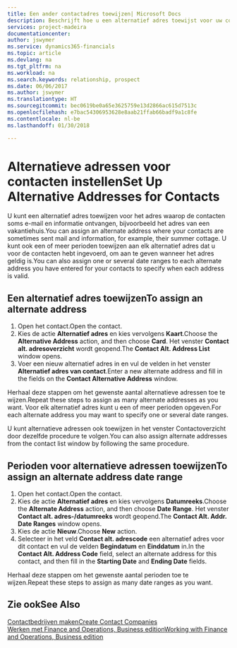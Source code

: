 ```yaml
---
title: Een ander contactadres toewijzen| Microsoft Docs
description: Beschrijft hoe u een alternatief adres toewijst voor uw contactpersonen of prospects, waar ze soms informatie toegestuurd krijgen.
services: project-madeira
documentationcenter: 
author: jswymer
ms.service: dynamics365-financials
ms.topic: article
ms.devlang: na
ms.tgt_pltfrm: na
ms.workload: na
ms.search.keywords: relationship, prospect
ms.date: 06/06/2017
ms.author: jswymer
ms.translationtype: HT
ms.sourcegitcommit: bec0619be0a65e3625759e13d2866ac615d7513c
ms.openlocfilehash: e7bac54306953628e8aab21ffab66badf9a1c8fe
ms.contentlocale: nl-be
ms.lasthandoff: 01/30/2018

---
```

# <a name="set-up-alternative-addresses-for-contacts"></a><span data-ttu-id="5c092-103">Alternatieve adressen voor contacten instellen</span><span class="sxs-lookup"><span data-stu-id="5c092-103">Set Up Alternative Addresses for Contacts</span></span>
<span data-ttu-id="5c092-104">U kunt een alternatief adres toewijzen voor het adres waarop de contacten soms e-mail en informatie ontvangen, bijvoorbeeld het adres van een vakantiehuis.</span><span class="sxs-lookup"><span data-stu-id="5c092-104">You can assign an alternate address where your contacts are sometimes sent mail and information, for example, their summer cottage.</span></span> <span data-ttu-id="5c092-105">U kunt ook een of meer perioden toewijzen aan elk alternatief adres dat u voor de contacten hebt ingevoerd, om aan te geven wanneer het adres geldig is.</span><span class="sxs-lookup"><span data-stu-id="5c092-105">You can also assign one or several date ranges to each alternate address you have entered for your contacts to specify when each address is valid.</span></span>

## <a name="to-assign-an-alternate-address"></a><span data-ttu-id="5c092-106">Een alternatief adres toewijzen</span><span class="sxs-lookup"><span data-stu-id="5c092-106">To assign an alternate address</span></span>
1. <span data-ttu-id="5c092-107">Open het contact.</span><span class="sxs-lookup"><span data-stu-id="5c092-107">Open the contact.</span></span>
2. <span data-ttu-id="5c092-108">Kies de actie **Alternatief adres** en kies vervolgens **Kaart**.</span><span class="sxs-lookup"><span data-stu-id="5c092-108">Choose the **Alternative Address** action, and then choose **Card**.</span></span> <span data-ttu-id="5c092-109">Het venster **Contact alt. adresoverzicht** wordt geopend.</span><span class="sxs-lookup"><span data-stu-id="5c092-109">The **Contact Alt. Address List** window opens.</span></span>
3. <span data-ttu-id="5c092-110">Voer een nieuw alternatief adres in en vul de velden in het venster **Alternatief adres van contact**.</span><span class="sxs-lookup"><span data-stu-id="5c092-110">Enter a new alternate address and fill in the fields on the **Contact Alternative Address** window.</span></span>

<span data-ttu-id="5c092-111">Herhaal deze stappen om het gewenste aantal alternatieve adressen toe te wijzen.</span><span class="sxs-lookup"><span data-stu-id="5c092-111">Repeat these steps to assign as many alternate addresses as you want.</span></span> <span data-ttu-id="5c092-112">Voor elk alternatief adres kunt u een of meer perioden opgeven.</span><span class="sxs-lookup"><span data-stu-id="5c092-112">For each alternate address you may want to specify one or several date ranges.</span></span>

<span data-ttu-id="5c092-113">U kunt alternatieve adressen ook toewijzen in het venster Contactoverzicht door dezelfde procedure te volgen.</span><span class="sxs-lookup"><span data-stu-id="5c092-113">You can also assign alternate addresses from the contact list window by following the same procedure.</span></span>

## <a name="to-assign-an-alternate-address-date-range"></a><span data-ttu-id="5c092-114">Perioden voor alternatieve adressen toewijzen</span><span class="sxs-lookup"><span data-stu-id="5c092-114">To assign an alternate address date range</span></span>
1. <span data-ttu-id="5c092-115">Open het contact.</span><span class="sxs-lookup"><span data-stu-id="5c092-115">Open the contact.</span></span>
2. <span data-ttu-id="5c092-116">Kies de actie **Alternatief adres** en kies vervolgens **Datumreeks**.</span><span class="sxs-lookup"><span data-stu-id="5c092-116">Choose the **Alternate Address** action, and then choose **Date Range**.</span></span> <span data-ttu-id="5c092-117">Het venster **Contact alt. adres-/datumreeks** wordt geopend.</span><span class="sxs-lookup"><span data-stu-id="5c092-117">The **Contact Alt. Addr. Date Ranges** window opens.</span></span>
3. <span data-ttu-id="5c092-118">Kies de actie **Nieuw**.</span><span class="sxs-lookup"><span data-stu-id="5c092-118">Choose **New** action.</span></span>
4. <span data-ttu-id="5c092-119">Selecteer in het veld **Contact alt. adrescode** een alternatief adres voor dit contact en vul de velden **Begindatum** en **Einddatum** in.</span><span class="sxs-lookup"><span data-stu-id="5c092-119">In the **Contact Alt. Address Code** field, select an alternate address for this contact, and then fill in the **Starting Date** and **Ending Date** fields.</span></span>

<span data-ttu-id="5c092-120">Herhaal deze stappen om het gewenste aantal perioden toe te wijzen.</span><span class="sxs-lookup"><span data-stu-id="5c092-120">Repeat these steps to assign as many date ranges as you want.</span></span>

## <a name="see-also"></a><span data-ttu-id="5c092-121">Zie ook</span><span class="sxs-lookup"><span data-stu-id="5c092-121">See Also</span></span>
[<span data-ttu-id="5c092-122">Contactbedrijven maken</span><span class="sxs-lookup"><span data-stu-id="5c092-122">Create Contact Companies</span></span>](marketing-create-contact-companies.md)  
[<span data-ttu-id="5c092-123">Werken met Finance and Operations, Business edition</span><span class="sxs-lookup"><span data-stu-id="5c092-123">Working with Finance and Operations, Business edition</span></span>](ui-work-product.md)

